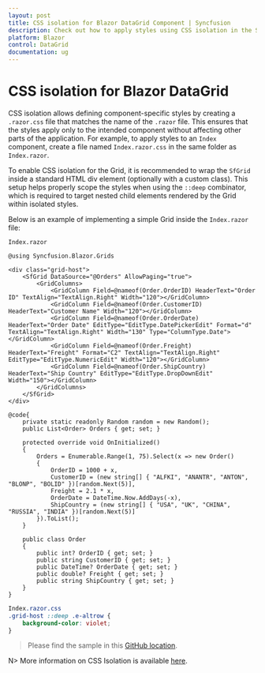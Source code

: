 ```yaml
---
layout: post
title: CSS isolation for Blazor DataGrid Component | Syncfusion
description: Check out how to apply styles using CSS isolation in the Syncfusion Blazor DataGrid component with ::deep selectors and scoped wrapper patterns.
platform: Blazor
control: DataGrid
documentation: ug
---
```


# CSS isolation for Blazor DataGrid

CSS isolation allows defining component-specific styles by creating a `.razor.css` file that matches the name of the `.razor` file. This ensures that the styles apply only to the intended component without affecting other parts of the application. For example, to apply styles to an `Index` component, create a file named `Index.razor.css` in the same folder as `Index.razor`.

To enable CSS isolation for the Grid, it is recommended to wrap the `SfGrid` inside a standard HTML div element (optionally with a custom class). This setup helps properly scope the styles when using the `::deep` combinator, which is required to target nested child elements rendered by the Grid within isolated styles.

Below is an example of implementing a simple Grid inside the `Index.razor` file:

```razor
Index.razor

@using Syncfusion.Blazor.Grids

<div class="grid-host">
    <SfGrid DataSource="@Orders" AllowPaging="true">
        <GridColumns>
            <GridColumn Field=@nameof(Order.OrderID) HeaderText="Order ID" TextAlign="TextAlign.Right" Width="120"></GridColumn>
            <GridColumn Field=@nameof(Order.CustomerID) HeaderText="Customer Name" Width="120"></GridColumn>
            <GridColumn Field=@nameof(Order.OrderDate) HeaderText="Order Date" EditType="EditType.DatePickerEdit" Format="d" TextAlign="TextAlign.Right" Width="130" Type="ColumnType.Date"></GridColumn>
            <GridColumn Field=@nameof(Order.Freight) HeaderText="Freight" Format="C2" TextAlign="TextAlign.Right" EditType="EditType.NumericEdit" Width="120"></GridColumn>
            <GridColumn Field=@nameof(Order.ShipCountry) HeaderText="Ship Country" EditType="EditType.DropDownEdit" Width="150"></GridColumn>
        </GridColumns>
    </SfGrid>
</div>

@code{
    private static readonly Random random = new Random();
    public List<Order> Orders { get; set; }

    protected override void OnInitialized()
    {
        Orders = Enumerable.Range(1, 75).Select(x => new Order()
        {
            OrderID = 1000 + x,
            CustomerID = (new string[] { "ALFKI", "ANANTR", "ANTON", "BLONP", "BOLID" })[random.Next(5)],
            Freight = 2.1 * x,
            OrderDate = DateTime.Now.AddDays(-x),
            ShipCountry = (new string[] { "USA", "UK", "CHINA", "RUSSIA", "INDIA" })[random.Next(5)]
        }).ToList();
    }

    public class Order
    {
        public int? OrderID { get; set; }
        public string CustomerID { get; set; }
        public DateTime? OrderDate { get; set; }
        public double? Freight { get; set; }
        public string ShipCountry { get; set; }
    }
}
```

```css
Index.razor.css
.grid-host ::deep .e-altrow {
    background-color: violet;
}
```

> Please find the sample in this [GitHub location](https://github.com/SyncfusionExamples/How-to-Getting-Started-Blazor-DataGrid-Samples/tree/master/CSS_Isolation).

N> More information on CSS Isolation is available [here](https://learn.microsoft.com/en-us/aspnet/core/blazor/components/css-isolation?view=aspnetcore-8.0#child-component-support).